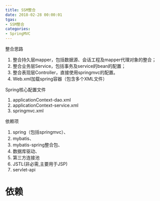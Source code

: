 ```yaml
---
title: SSM整合
date: 2018-02-28 00:00:01
tgas: 
- SSM整合
categories: 
- SpringMVC
---
```


整合思路
1. 整合持久层mapper，包括数据源、会话工程及mapper代理对象的整合；
2. 整合业务层Service，包括事务及service的bean的配置；
3. 整合表现层Controller，直接使用springmvc的配置。
4. Web.xml加载spring容器（包含多个XML文件）

Spring核心配置文件
1. applicationContext-dao.xml
2. applicationContext-service.xml
3. springmvc.xml

依赖项
1. spring（包括springmvc）、
2. mybatis、
3. mybatis-spring整合包、
4. 数据库驱动、
5. 第三方连接池
6. JSTL(非必需,主要用于JSP)
7. servlet-api

# 依赖

